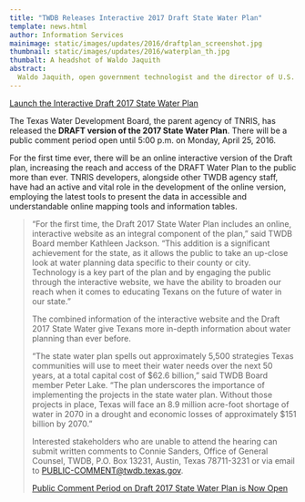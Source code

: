```yaml
---
title: "TWDB Releases Interactive 2017 Draft State Water Plan"
template: news.html
author: Information Services
mainimage: static/images/updates/2016/draftplan_screenshot.jpg
thumbnail: static/images/updates/2016/waterplan_th.jpg
thumbalt: A headshot of Waldo Jaquith
abstract:
  Waldo Jaquith, open government technologist and the director of U.S. Open Data, will be keynote speaker for the 2016 GeoRodeo.
---
```

<a class="btn btn-success btn-lg" href="https://2017.texasstatewaterplan.org/statewide"> Launch the Interactive Draft 2017 State Water Plan</a>

The Texas Water Development Board, the parent agency of TNRIS, has released the **DRAFT version of the 2017 State Water Plan**. There will be a public comment period open until 5:00 p.m. on Monday, April 25, 2016.

For the first time ever, there will be an online interactive version of the Draft plan, increasing the reach and access of the DRAFT Water Plan to the public more than ever. TNRIS developers, alongside other TWDB agency staff, have had an active and vital role in the development of the online version, employing the latest tools to present the data in accessible and understandable online mapping tools and information tables.

> “For the first time, the Draft 2017 State Water Plan includes an online, interactive website as an integral component of the plan,” said TWDB Board member Kathleen Jackson. “This addition is a significant achievement for the state, as it allows the public to take an up-close look at water planning data specific to their county or city. Technology is a key part of the plan and by engaging the public through the interactive website, we have the ability to broaden our reach when it comes to educating Texans on the future of water in our state.”
> 
> The combined information of the interactive website and the Draft 2017 State Water give Texans more in-depth information about water planning than ever before.
> 
> “The state water plan spells out approximately 5,500 strategies Texas communities will use to meet their water needs over the next 50 years, at a total capital cost of $62.6 billion,” said TWDB Board member Peter Lake. “The plan underscores the importance of implementing the projects in the state water plan. Without those projects in place, Texas will face an 8.9 million acre-foot shortage of water in 2070 in a drought and economic losses of approximately $151 billion by 2070.”
> 
> Interested stakeholders who are unable to attend the hearing can submit written comments to Connie Sanders, Office of General Counsel, TWDB, P.O. Box 13231, Austin, Texas 78711-3231 or via email to PUBLIC-COMMENT@twdb.texas.gov.
> 
> [Public Comment Period on Draft 2017 State Water Plan is Now Open](http://www.twdb.texas.gov/newsmedia/press_releases/2016/03/draftplan.asp)
